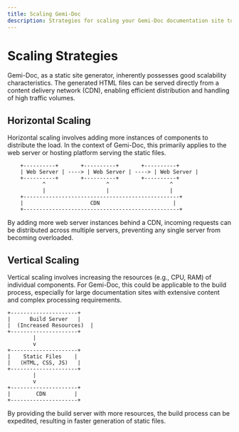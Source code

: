 ```yaml
---
title: Scaling Gemi-Doc
description: Strategies for scaling your Gemi-Doc documentation site to accommodate increased traffic and content volume.
--- 
```


# Scaling Strategies

Gemi-Doc, as a static site generator, inherently possesses good scalability characteristics. The generated HTML files can be served directly from a content delivery network (CDN), enabling efficient distribution and handling of high traffic volumes. 

## Horizontal Scaling

Horizontal scaling involves adding more instances of components to distribute the load. In the context of Gemi-Doc, this primarily applies to the web server or hosting platform serving the static files. 

```
    +----------+       +----------+       +----------+
    | Web Server | ----> | Web Server | ----> | Web Server | 
    +----------+       +----------+       +----------+ 
           ^                   ^                   ^
           |                   |                   |
    +-------------------------------------------------+
    |                     CDN                       | 
    +-------------------------------------------------+
```

By adding more web server instances behind a CDN, incoming requests can be distributed across multiple servers, preventing any single server from becoming overloaded. 

## Vertical Scaling

Vertical scaling involves increasing the resources (e.g., CPU, RAM) of individual components. For Gemi-Doc, this could be applicable to the build process, especially for large documentation sites with extensive content and complex processing requirements. 

```
+---------------------+
|      Build Server   |
|  (Increased Resources)  |
+---------------------+
        |
        v
+---------------------+
|    Static Files    |
|   (HTML, CSS, JS)   |
+---------------------+
        |
        v 
+---------------------+
|        CDN         |
+---------------------+ 
```

By providing the build server with more resources, the build process can be expedited, resulting in faster generation of static files. 
